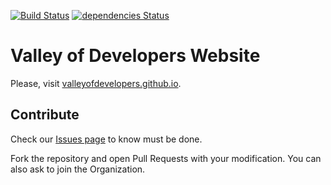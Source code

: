 [![Build Status](https://travis-ci.org/valleyofdevelopers/valleyofdevelopers.github.io.svg?branch=develop)](https://travis-ci.org/valleyofdevelopers/valleyofdevelopers.github.io)
[![dependencies Status](https://david-dm.org/valleyofdevelopers/valleyofdevelopers.github.io/status.svg)](https://david-dm.org/valleyofdevelopers/valleyofdevelopers.github.io)

# Valley of Developers Website

Please, visit [valleyofdevelopers.github.io](http://valleyofdevelopers.github.io).

## Contribute

Check our [Issues page](https://github.com/valleyofdevelopers/valleyofdevelopers.github.io/issues)
to know must be done.

Fork the repository and open Pull Requests with your modification. You can also
ask to join the Organization.


